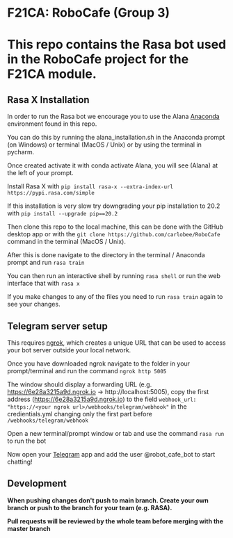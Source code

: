 # F21CA: RoboCafe (Group 3)
This repo contains the Rasa bot used in the RoboCafe project for the F21CA module.
=======
## Rasa X Installation
In order to run the Rasa bot we encourage you to use the Alana [Anaconda](https://www.anaconda.com/) environment found in this repo. 

You can do this by running the alana_installation.sh in the Anaconda prompt (on Windows) or terminal (MacOS / Unix) or by using the terminal in pycharm. 

Once created activate it with conda activate Alana, you will see (Alana) at the left of your prompt.

Install Rasa X with `pip install rasa-x --extra-index-url https://pypi.rasa.com/simple`

If this installation is very slow try downgrading your pip installation to 20.2 with `pip install --upgrade pip==20.2`

Then clone this repo to the local machine, this can be done with the GitHub desktop app or with the `git clone https://github.com/carlobee/RoboCafe` command in the terminal (MacOS / Unix). 

After this is done navigate to the directory in the terminal / Anaconda prompt and run `rasa train`

You can then run an interactive shell by running `rasa shell` or run the web interface that with `rasa x`

If you make changes to any of the files you need to run `rasa train` again to see your changes.

## Telegram server setup
This requires [ngrok](https://ngrok.com/), which creates a unique URL that can be used to access your bot server outside your local network.

Once you have downloaded ngrok navigate to the folder in your prompt/terminal and run the command `ngrok http 5005`

The window should display a forwarding URL (e.g.  https://6e28a3215a9d.ngrok.io -> http://localhost:5005), copy the 
first address (https://6e28a3215a9d.ngrok.io) to the field `webhook_url: "https://<your ngrok url>/webhooks/telegram/webhook"` in the credientials.yml changing only the first part before `/webhooks/telegram/webhook` 

Open a new terminal/prompt window or tab and use the command `rasa run` to run the bot

Now open your [Telegram](https://web.telegram.org/) app and add the user @robot_cafe_bot to start chatting!

## Development
**When pushing changes don't push to main branch. Create your own branch or push to the branch for your team (e.g. 
RASA).**

**Pull requests will be reviewed by the whole team before merging with the master branch**